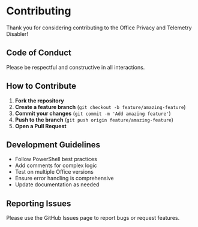 # Contributing

Thank you for considering contributing to the Office Privacy and Telemetry Disabler!

## Code of Conduct

Please be respectful and constructive in all interactions.

## How to Contribute

1. **Fork the repository**
2. **Create a feature branch** (`git checkout -b feature/amazing-feature`)
3. **Commit your changes** (`git commit -m 'Add amazing feature'`)
4. **Push to the branch** (`git push origin feature/amazing-feature`)
5. **Open a Pull Request**

## Development Guidelines

- Follow PowerShell best practices
- Add comments for complex logic
- Test on multiple Office versions
- Ensure error handling is comprehensive
- Update documentation as needed

## Reporting Issues

Please use the GitHub Issues page to report bugs or request features.
